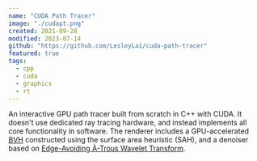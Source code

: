 ```yaml
---
name: "CUDA Path Tracer"
image: "./cudapt.png"
created: 2021-09-28
modified: 2023-07-14
github: "https://github.com/LesleyLai/cuda-path-tracer"
featured: true
tags:
  - cpp
  - cuda
  - graphics
  - rt
---
```


An interactive GPU path tracer built from scratch in C++ with CUDA. It doesn't use dedicated ray tracing hardware, and instead implements all core functionality in software. The renderer includes a GPU-accelerated [BVH](https://en.wikipedia.org/wiki/Bounding_volume_hierarchy) constructed using the surface area heuristic (SAH), and a denoiser based on [Edge-Avoiding À-Trous Wavelet Transform](https://jo.dreggn.org/home/2010_atrous.pdf).